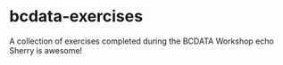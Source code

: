 # bcdata-exercises
A collection of exercises completed during the BCDATA Workshop
echo Sherry is awesome!
